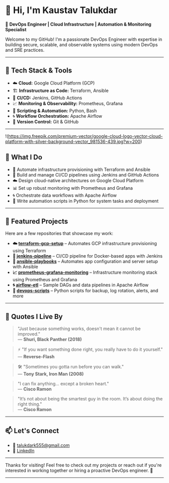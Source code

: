 # 👋 Hi, I'm Kaustav Talukdar

🚀 **DevOps Engineer | Cloud Infrastructure | Automation & Monitoring Specialist**

Welcome to my GitHub! I'm a passionate DevOps Engineer with expertise in building secure, scalable, and observable systems using modern DevOps and SRE practices.

---

## 🔧 Tech Stack & Tools

- ☁️ **Cloud:** Google Cloud Platform (GCP)
- 🏗️ **Infrastructure as Code:** Terraform, Ansible
- 🔁 **CI/CD:** Jenkins, GitHub Actions
- 📈 **Monitoring & Observability:** Prometheus, Grafana
- 🐍 **Scripting & Automation:** Python, Bash
- 🌀 **Workflow Orchestration:** Apache Airflow
- 📂 **Version Control:** Git & GitHub

---

!(https://img.freepik.com/premium-vector/google-cloud-logo-vector-cloud-platform-with-silver-background-vector_981536-439.jpg?w=200)

## 💼 What I Do

- 🔨 Automate infrastructure provisioning with Terraform and Ansible
- 🚀 Build and manage CI/CD pipelines using Jenkins and GitHub Actions
- ☁️ Design cloud-native architectures on Google Cloud Platform
- 📊 Set up robust monitoring with Prometheus and Grafana
- 🌀 Orchestrate data workflows with Apache Airflow
- 🐍 Write automation scripts in Python for system tasks and deployment

---

## 📂 Featured Projects

Here are a few repositories that showcase my work:

- **☁️ [terraform-gcp-setup](#)** – Automates GCP infrastructure provisioning using Terraform
- **🚀 [jenkins-pipeline](#)** – CI/CD pipeline for Docker-based apps with Jenkins
- **🔧 [ansible-playbooks](#)** – Automates app configuration and server setup with Ansible
- **📈 [prometheus-grafana-monitoring](#)** – Infrastructure monitoring stack using Prometheus and Grafana
- **🌀 [airflow-etl](#)** – Sample DAGs and data pipelines in Apache Airflow
- **🐍 [devops-scripts](#)** – Python scripts for backup, log rotation, alerts, and more

---

## 💬 Quotes I Live By

> "Just because something works, doesn't mean it cannot be improved."  
> — **Shuri, Black Panther (2018)**  

> ⚡ "If you want something done right, you really have to do it yourself."  
> — **Reverse-Flash**

> 🛠️ "Sometimes you gotta run before you can walk."  
> — **Tony Stark, Iron Man (2008)**

> "I can fix anything... except a broken heart."  
> — **Cisco Ramon**

> "It’s not about being the smartest guy in the room. It’s about doing the right thing."  
> — **Cisco Ramon**  
---

## 📫 Let's Connect

- 📧 [talukdark555@gmail.com](mailto:talukdark555@gmail.com)
- 💼 [LinkedIn](www.linkedin.com/in/kaustav-moni-talukdar-655b88122)

---

Thanks for visiting! Feel free to check out my projects or reach out if you're interested in working together or hiring a proactive DevOps engineer. 🚀

---

